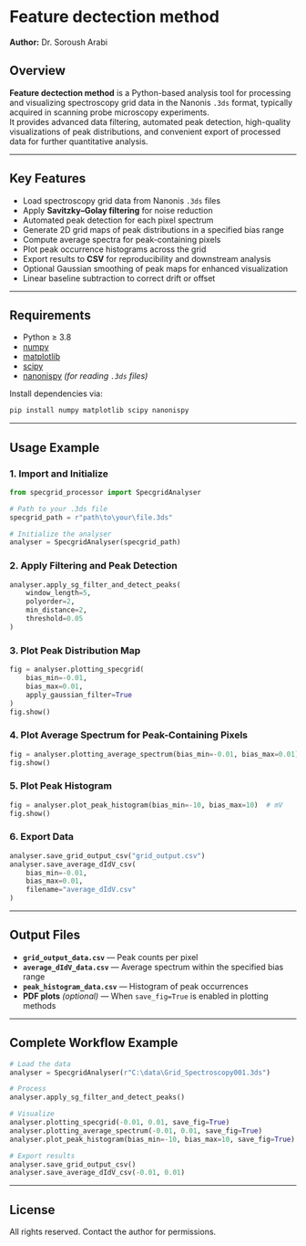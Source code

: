 # Feature dectection method

**Author:** Dr. Soroush Arabi  

## Overview
**Feature dectection method** is a Python-based analysis tool for processing and visualizing spectroscopy grid data in the Nanonis `.3ds` format, typically acquired in scanning probe microscopy experiments.  
It provides advanced data filtering, automated peak detection, high-quality visualizations of peak distributions, and convenient export of processed data for further quantitative analysis.

---

## Key Features
- Load spectroscopy grid data from Nanonis `.3ds` files  
- Apply **Savitzky–Golay filtering** for noise reduction  
- Automated peak detection for each pixel spectrum  
- Generate 2D grid maps of peak distributions in a specified bias range  
- Compute average spectra for peak-containing pixels  
- Plot peak occurrence histograms across the grid  
- Export results to **CSV** for reproducibility and downstream analysis  
- Optional Gaussian smoothing of peak maps for enhanced visualization  
- Linear baseline subtraction to correct drift or offset

---

## Requirements
- Python ≥ 3.8  
- [numpy](https://numpy.org/)  
- [matplotlib](https://matplotlib.org/)  
- [scipy](https://scipy.org/)  
- [nanonispy](https://pypi.org/project/nanonispy/) *(for reading `.3ds` files)*

Install dependencies via:
```bash
pip install numpy matplotlib scipy nanonispy
```

---

## Usage Example

### 1. Import and Initialize
```python
from specgrid_processor import SpecgridAnalyser

# Path to your .3ds file
specgrid_path = r"path\to\your\file.3ds"

# Initialize the analyser
analyser = SpecgridAnalyser(specgrid_path)
```

### 2. Apply Filtering and Peak Detection
```python
analyser.apply_sg_filter_and_detect_peaks(
    window_length=5,
    polyorder=2,
    min_distance=2,
    threshold=0.05
)
```

### 3. Plot Peak Distribution Map
```python
fig = analyser.plotting_specgrid(
    bias_min=-0.01,
    bias_max=0.01,
    apply_gaussian_filter=True
)
fig.show()
```

### 4. Plot Average Spectrum for Peak-Containing Pixels
```python
fig = analyser.plotting_average_spectrum(bias_min=-0.01, bias_max=0.01)
fig.show()
```

### 5. Plot Peak Histogram
```python
fig = analyser.plot_peak_histogram(bias_min=-10, bias_max=10)  # mV
fig.show()
```

### 6. Export Data
```python
analyser.save_grid_output_csv("grid_output.csv")
analyser.save_average_dIdV_csv(
    bias_min=-0.01,
    bias_max=0.01,
    filename="average_dIdV.csv"
)
```

---

## Output Files
- **`grid_output_data.csv`** — Peak counts per pixel  
- **`average_dIdV_data.csv`** — Average spectrum within the specified bias range  
- **`peak_histogram_data.csv`** — Histogram of peak occurrences  
- **PDF plots** *(optional)* — When `save_fig=True` is enabled in plotting methods

---

## Complete Workflow Example
```python
# Load the data
analyser = SpecgridAnalyser(r"C:\data\Grid_Spectroscopy001.3ds")

# Process
analyser.apply_sg_filter_and_detect_peaks()

# Visualize
analyser.plotting_specgrid(-0.01, 0.01, save_fig=True)
analyser.plotting_average_spectrum(-0.01, 0.01, save_fig=True)
analyser.plot_peak_histogram(bias_min=-10, bias_max=10, save_fig=True)

# Export results
analyser.save_grid_output_csv()
analyser.save_average_dIdV_csv(-0.01, 0.01)
```

---

## License
All rights reserved. Contact the author for permissions.
